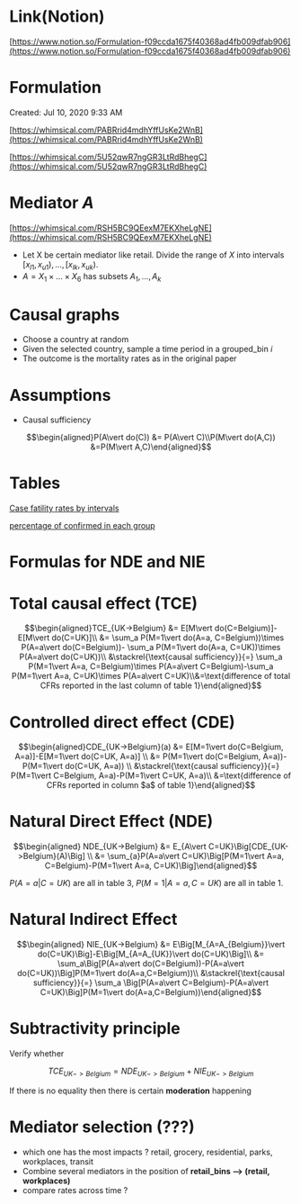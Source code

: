 # Link(Notion)

[https://www.notion.so/Formulation-f09ccda1675f40368ad4fb009dfab906](https://www.notion.so/Formulation-f09ccda1675f40368ad4fb009dfab906)

# Formulation

Created: Jul 10, 2020 9:33 AM

[https://whimsical.com/PABRrid4mdhYffUsKe2WnB](https://whimsical.com/PABRrid4mdhYffUsKe2WnB)

[https://whimsical.com/5U52qwR7ngGR3LtRdBhegC](https://whimsical.com/5U52qwR7ngGR3LtRdBhegC)

# Mediator $A$

[https://whimsical.com/RSH5BC9QEexM7EKXheLgNE](https://whimsical.com/RSH5BC9QEexM7EKXheLgNE)

- Let X be certain mediator like retail. Divide the range of $X$ into intervals $[x_{l1},\,x_{u1}),\,\ldots,[x_{lk},\,x_{uk})$.
- $A=X_1\times\ldots\times X_6$ has subsets $A_1,\ldots,A_k$

# Causal graphs

- Choose a country at random
- Given the selected country, sample a time period in a grouped_bin $i$
- The outcome is the mortality rates as in the original paper

# Assumptions

- Causal sufficiency

$$\begin{aligned}P(A\vert do(C)) &= P(A\vert C)\\P(M\vert do(A,C)) &=P(M\vert A,C)\end{aligned}$$

# Tables

[Case fatility rates by intervals](https://docs.google.com/spreadsheets/d/1D7kilZU6Nv_SWvKMQAZHUVDKu_4E9NJQPQdMqcG3cwU/edit?usp=drivesdk)

[percentage of confirmed in each group](https://docs.google.com/spreadsheets/d/1BDlk-PtLYiKYPmcXUm0Y8ZVUEf7uSUB-VBSqUcq2nqU/edit?usp=drivesdk)

# Formulas for NDE and NIE

# Total causal effect (TCE)

$$\begin{aligned}TCE_{UK->Belgium} &= E[M\vert do(C=Belgium)]-E[M\vert do(C=UK)]\\ &= \sum_a P(M=1\vert do(A=a, C=Belgium))\times P(A=a\vert do(C=Belgium))- \sum_a P(M=1\vert do(A=a, C=UK))\times P(A=a\vert do(C=UK))\\ &\stackrel{\text{causal sufficiency}}{=} \sum_a P(M=1\vert A=a, C=Belgium)\times P(A=a\vert C=Belgium)-\sum_a P(M=1\vert A=a, C=UK)\times P(A=a\vert C=UK)\\&=\text{difference of total CFRs reported in the last column of table 1}\end{aligned}$$

# Controlled direct effect (CDE)

$$\begin{aligned}CDE_{UK->Belgium}(a) &= E[M=1\vert do(C=Belgium, A=a)]-E[M=1\vert do(C=UK, A=a)] \\ &= P(M=1\vert do(C=Belgium, A=a))-P(M=1\vert do(C=UK, A=a)) \\ &\stackrel{\text{causal sufficiency}}{=} P(M=1\vert C=Belgium, A=a)-P(M=1\vert C=UK, A=a)\\ &=\text{difference of CFRs reported in column $a$ of table 1}\end{aligned}$$

# Natural Direct Effect (NDE)

$$\begin{aligned} NDE_{UK->Belgium} &= E_{A\vert C=UK}\Big[CDE_{UK->Belgium}(A)\Big] \\ &= \sum_{a}P(A=a\vert C=UK)\Big[P(M=1\vert A=a, C=Belgium)-P(M=1\vert A=a, C=UK)\Big]\end{aligned}$$

$P(A=a\vert C=UK)$ are all in table 3, $P(M=1\vert A=a, C=UK)$ are all in table 1.

# Natural Indirect Effect

$$\begin{aligned} NIE_{UK->Belgium} &= E\Big[M_{A=A_{Belgium}}\vert do(C=UK)\Big]-E\Big[M_{A=A_{UK}}\vert do(C=UK)\Big]\\ &= \sum_a\Big[P(A=a\vert do(C=Belgium))-P(A=a\vert do(C=UK))\Big]P(M=1\vert do(A=a,C=Belgium))\\ &\stackrel{\text{causal sufficiency}}{=} \sum_a \Big[P(A=a\vert C=Belgium)-P(A=a\vert C=UK)\Big]P(M=1\vert do(A=a,C=Belgium))\end{aligned}$$

# Subtractivity principle

Verify whether

$$TCE_{UK->Belgium}=NDE_{UK->Belgium}+NIE_{UK->Belgium}$$

If there is no equality then there is certain **moderation** happening

# Mediator selection (???)

- which one has the most impacts ? retail, grocery, residential, parks, workplaces, transit
- Combine several mediators in the position of **retail_bins —> (retail, workplaces)**
- compare rates across time ?
